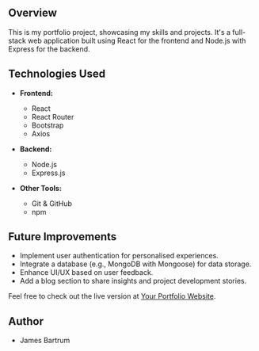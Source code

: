 


## Overview

This is my portfolio project, showcasing my skills and projects. It's a full-stack web application built using React for the frontend and Node.js with Express for the backend.

## Technologies Used

- **Frontend:**

  - React
  - React Router
  - Bootstrap
  - Axios

- **Backend:**

  - Node.js
  - Express.js

- **Other Tools:**
  - Git & GitHub
  - npm

## Future Improvements

- Implement user authentication for personalised experiences.
- Integrate a database (e.g., MongoDB with Mongoose) for data storage.
- Enhance UI/UX based on user feedback.
- Add a blog section to share insights and project development stories.

Feel free to check out the live version at [Your Portfolio Website](/TBC).

## Author

- James Bartrum

 
